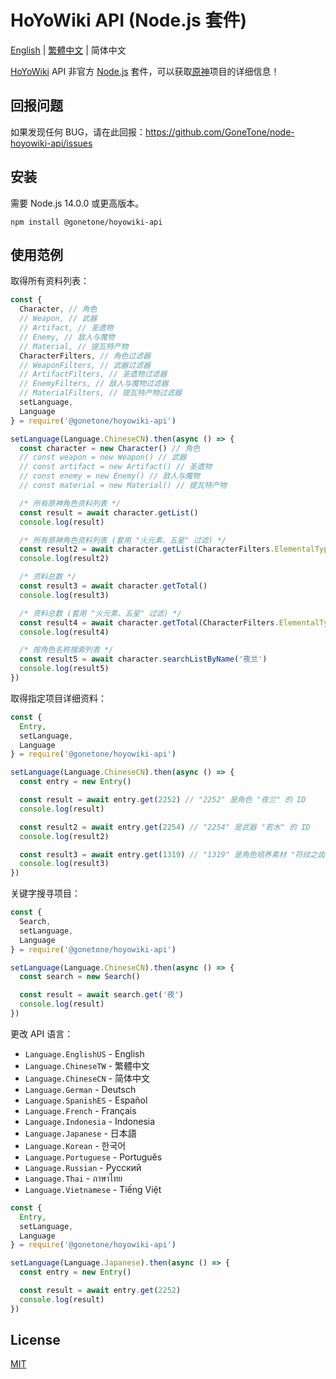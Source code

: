 # HoYoWiki API (Node.js 套件)

[English](README.md) | [繁體中文](README_ZH-TW.md) | 简体中文

[HoYoWiki](https://wiki.hoyolab.com/) API 非官方 [Node.js](https://nodejs.org/) 套件，可以获取[原神](https://genshin.hoyoverse.com/)项目的详细信息！

## 回报问题

如果发现任何 BUG，请在此回报：<https://github.com/GoneTone/node-hoyowiki-api/issues>

## 安装

需要 Node.js 14.0.0 或更高版本。

```sh-session
npm install @gonetone/hoyowiki-api
```

## 使用范例

取得所有资料列表：

```javascript
const {
  Character, // 角色
  // Weapon, // 武器
  // Artifact, // 圣遗物
  // Enemy, // 敌人与魔物
  // Material, // 提瓦特产物
  CharacterFilters, // 角色过滤器
  // WeaponFilters, // 武器过滤器
  // ArtifactFilters, // 圣遗物过滤器
  // EnemyFilters, // 敌人与魔物过滤器
  // MaterialFilters, // 提瓦特产物过滤器
  setLanguage,
  Language
} = require('@gonetone/hoyowiki-api')

setLanguage(Language.ChineseCN).then(async () => {
  const character = new Character() // 角色
  // const weapon = new Weapon() // 武器
  // const artifact = new Artifact() // 圣遗物
  // const enemy = new Enemy() // 敌人与魔物
  // const material = new Material() // 提瓦特产物

  /* 所有原神角色资料列表 */
  const result = await character.getList()
  console.log(result)

  /* 所有原神角色资料列表 (套用 "火元素、五星" 过滤) */
  const result2 = await character.getList(CharacterFilters.ElementalType.Pyro, CharacterFilters.Quality.Star5)
  console.log(result2)

  /* 资料总数 */
  const result3 = await character.getTotal()
  console.log(result3)

  /* 资料总数 (套用 "火元素、五星" 过滤) */
  const result4 = await character.getTotal(CharacterFilters.ElementalType.Pyro, CharacterFilters.Quality.Star5)
  console.log(result4)

  /* 按角色名称搜索列表 */
  const result5 = await character.searchListByName('夜兰')
  console.log(result5)
})
```

取得指定项目详细资料：

```javascript
const {
  Entry,
  setLanguage,
  Language
} = require('@gonetone/hoyowiki-api')

setLanguage(Language.ChineseCN).then(async () => {
  const entry = new Entry()

  const result = await entry.get(2252) // "2252" 是角色 "夜兰" 的 ID
  console.log(result)

  const result2 = await entry.get(2254) // "2254" 是武器 "若水" 的 ID
  console.log(result2)

  const result3 = await entry.get(1319) // "1319" 是角色培养素材 "符纹之齿" 的 ID
  console.log(result3)
})
```

关键字搜寻项目：

```javascript
const {
  Search,
  setLanguage,
  Language
} = require('@gonetone/hoyowiki-api')

setLanguage(Language.ChineseCN).then(async () => {
  const search = new Search()

  const result = await search.get('夜')
  console.log(result)
})
```

更改 API 语言：

- `Language.EnglishUS` - English
- `Language.ChineseTW` - 繁體中文
- `Language.ChineseCN` - 简体中文
- `Language.German` - Deutsch
- `Language.SpanishES` - Español
- `Language.French` - Français
- `Language.Indonesia` - Indonesia
- `Language.Japanese` - 日本語
- `Language.Korean` - 한국어
- `Language.Portuguese` - Português
- `Language.Russian` - Pусский
- `Language.Thai` - ภาษาไทย
- `Language.Vietnamese` - Tiếng Việt

```javascript
const {
  Entry,
  setLanguage,
  Language
} = require('@gonetone/hoyowiki-api')

setLanguage(Language.Japanese).then(async () => {
  const entry = new Entry()

  const result = await entry.get(2252)
  console.log(result)
})
```

## License

[MIT](LICENSE)
